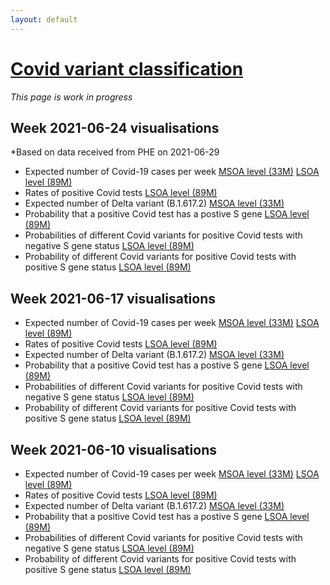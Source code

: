 ```yaml
---
layout: default
---
```


# [Covid variant classification](index-variant-classification)

*This page is work in progress*

## Week 2021-06-24 visualisations
*Based on data received from PHE on 2021-06-29

- Expected number of Covid-19 cases per week  [MSOA level (33M)](https://gws-access.jasmin.ac.uk/public/covid19/maps_week_2021-06-24/ECases-inla-2021-06-24_msoa.html) [LSOA level (89M)](https://gws-access.jasmin.ac.uk/public/covid19/maps_week_2021-06-24/ECases-inla-2021-06-24.html)
- Rates of positive Covid tests [LSOA level (89M)](https://gws-access.jasmin.ac.uk/public/covid19/maps_week_2021-06-24/CovidRates-inla-2021-06-24.html)
- Expected number of Delta variant (B.1.617.2) [MSOA level (33M)](https://gws-access.jasmin.ac.uk/public/covid19/maps_week_2021-06-24/EB.1.617.2-inla-2021-06-24_msoa.html)
- Probability that a positive Covid test has a postive S gene [LSOA level (89M)](https://gws-access.jasmin.ac.uk/public/covid19/maps_week_2021-06-24/PSplus-inla-2021-06-24.html)
- Probabilities of different Covid variants for positive Covid tests with negative S gene status [LSOA level (89M)](https://gws-access.jasmin.ac.uk/public/covid19/maps_week_2021-06-24/PVgivenSminus-inla-2021-06-24.html)
- Probability of different Covid variants for positive Covid tests with positive S gene status [LSOA level (89M)](https://gws-access.jasmin.ac.uk/public/covid19/maps_week_2021-06-24/PVgivenSplus-inla-2021-06-24.html)

## Week 2021-06-17 visualisations

- Expected number of Covid-19 cases per week  [MSOA level (33M)](https://gws-access.jasmin.ac.uk/public/covid19/maps_week_2021-06-17/ECases-inla-2021-06-17_msoa.html) [LSOA level (89M)](https://gws-access.jasmin.ac.uk/public/covid19/maps_week_2021-06-17/ECases-inla-2021-06-17.html)
- Rates of positive Covid tests [LSOA level (89M)](https://gws-access.jasmin.ac.uk/public/covid19/maps_week_2021-06-17/CovidRates-inla-2021-06-17.html)
- Expected number of Delta variant (B.1.617.2) [MSOA level (33M)](https://gws-access.jasmin.ac.uk/public/covid19/maps_week_2021-06-17/EB.1.617.2-inla-2021-06-17_msoa.html)
- Probability that a positive Covid test has a postive S gene [LSOA level (89M)](https://gws-access.jasmin.ac.uk/public/covid19/maps_week_2021-06-17/PSplus-inla-2021-06-17.html)
- Probabilities of different Covid variants for positive Covid tests with negative S gene status [LSOA level (89M)](https://gws-access.jasmin.ac.uk/public/covid19/maps_week_2021-06-17/PVgivenSminus-inla-2021-06-17.html)
- Probability of different Covid variants for positive Covid tests with positive S gene status [LSOA level (89M)](https://gws-access.jasmin.ac.uk/public/covid19/maps_week_2021-06-17/PVgivenSplus-inla-2021-06-17.html)


## Week 2021-06-10 visualisations

- Expected number of Covid-19 cases per week  [MSOA level (33M)](https://gws-access.jasmin.ac.uk/public/covid19/maps_week_2021-06-10/ECases-inla-2021-06-10_msoa.html) [LSOA level (89M)](https://gws-access.jasmin.ac.uk/public/covid19/maps_week_2021-06-10/ECases-inla-2021-06-10.html)
- Rates of positive Covid tests [LSOA level (89M)](https://gws-access.jasmin.ac.uk/public/covid19/maps_week_2021-06-10/CovidRates-inla-2021-06-10.html)
- Expected number of Delta variant (B.1.617.2) [MSOA level (33M)](https://gws-access.jasmin.ac.uk/public/covid19/maps_week_2021-06-10/EB.1.617.2-inla-2021-06-10_msoa.html)
- Probability that a positive Covid test has a postive S gene [LSOA level (89M)](https://gws-access.jasmin.ac.uk/public/covid19/maps_week_2021-06-10/PSplus-inla-2021-06-10.html)
- Probabilities of different Covid variants for positive Covid tests with negative S gene status [LSOA level (89M)](https://gws-access.jasmin.ac.uk/public/covid19/maps_week_2021-06-10/PVgivenSminus-inla-2021-06-10.html)
- Probability of different Covid variants for positive Covid tests with positive S gene status [LSOA level (89M)](https://gws-access.jasmin.ac.uk/public/covid19/maps_week_2021-06-10/PVgivenSplus-inla-2021-06-10.html)
